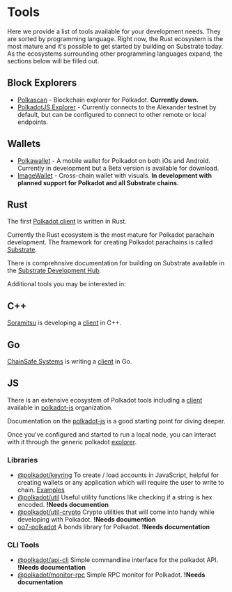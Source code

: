 # Tools

Here we provide a list of tools available for your development needs. They
are sorted by programming language. Right now, the Rust ecosystem is the most
mature and it's possible to get started by building on Substrate today. As the
ecosystems surrounding other programming languages expand, the sections below
will be filled out.

## Block Explorers

 - [Polkascan](https://polkascan.io/) - Blockchain explorer for Polkadot. **Currently down.**
 - [PolkadotJS Explorer](https://polkadot.js.org/apps/#/explorer) - Currently connects to the Alexander testnet by default, but can be configured to connect to other remote or local endpoints.

## Wallets

 - [Polkawallet](https://polkawallet.io/) - A mobile wallet for Polkadot on both iOs and Android. Currently in development but a Beta version is available for download.
 - [ImageWallet](https://www.reddit.com/r/dot/comments/ah3py1/introducing_alpha_version_of_httpsimagewalletio/) - Cross-chain wallet with visuals. **In development with planned support for Polkadot and all Substrate chains.**

## Rust

The first [Polkadot client](https://github.com/paritytech/polkadot) is written in Rust.

Currently the Rust ecosystem is the most mature for Polkadot parachain development. The framework for creating Polkadot parachains is called [Substrate](https://github.com/paritytech/substrate).

There is comprehnsive documentation for building on Substrate available in the [Substrate Development Hub](https://github.com/paritytech/substrate).

Additional tools you may be interested in:

## C++

[Soramitsu](https://github.com/soramitsu) is developing a [client](https://github.com/soramitsu/polkadot) in C++.

## Go

[ChainSafe Systems](https://chainsafe.io) is writing a [client](https://github.com/ChainSafeSystems/go-pre) in Go.

## JS

There is an extensive ecosystem of Polkadot tools including a [client](https://github.com/polkadot-js/client) available in [polkadot-js](https://github.com/polkadot-js) organization.

Documentation on the [polkadot-js](https://polkadot.js.org) is a good starting point for diving deeper.

Once you've configured and started to run a local node, you can interact with it through the generic polkadot [explorer](https://polkadot.js.org/apps/#/explorer).

### Libraries

 - [@polkadot/keyring](https://polkadot.js.org/common/keyring/) To create / load accounts in JavaScript, helpful for creating wallets or any application which will require the user to write to chain. [Examples](https://polkadot.js.org/common/examples/keyring/)
 - [@polkadot/util](https://polkadot.js.org/common/util/) Useful utility functions like checking if a string is hex encoded. **!Needs documention**
 - [@polkadot/util-crypto](https://polkadot.js.org/common/util-crypto/) Crypto utilities that will come into handy while developing with Polkadot. **!Needs documention**
 - [oo7-polkadot](https://github.com/polkadot-js/oo7-polkadot) A bonds library for Polkadot. **!Needs documentation**

### CLI Tools

 - [@polkadot/api-cli](https://github.com/polkadot-js/tools/tree/master/packages/api-cli) Simple commandline interface for the polkadot API. **!Needs documentation**
 - [@polkadot/monitor-rpc](https://github.com/polkadot-js/tools/tree/master/packages/monitor-rpc) Simple RPC monitor for Polkadot. **!Needs documentation**
